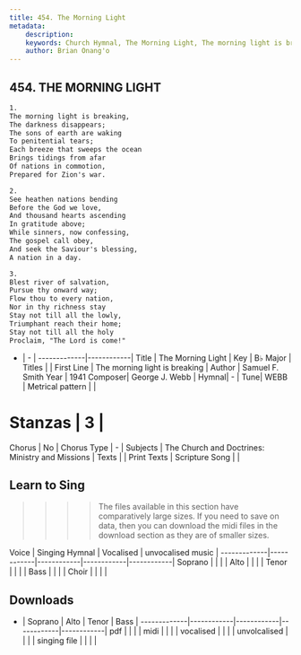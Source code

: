 ```yaml
---
title: 454. The Morning Light
metadata:
    description: 
    keywords: Church Hymnal, The Morning Light, The morning light is breaking, 
    author: Brian Onang'o
---
```



## 454. THE MORNING LIGHT

```txt
1.
The morning light is breaking, 
The darkness disappears; 
The sons of earth are waking 
To penitential tears; 
Each breeze that sweeps the ocean 
Brings tidings from afar 
Of nations in commotion, 
Prepared for Zion's war. 

2.
See heathen nations bending 
Before the God we love, 
And thousand hearts ascending 
In gratitude above; 
While sinners, now confessing, 
The gospel call obey, 
And seek the Saviour's blessing, 
A nation in a day. 

3.
Blest river of salvation, 
Pursue thy onward way; 
Flow thou to every nation, 
Nor in thy richness stay 
Stay not till all the lowly, 
Triumphant reach their home; 
Stay not till all the holy 
Proclaim, "The Lord is come!"
```

- |   -  |
-------------|------------|
Title | The Morning Light |
Key | B♭ Major |
Titles |  |
First Line | The morning light is breaking |
Author | Samuel F. Smith
Year | 1941
Composer| George J. Webb |
Hymnal|  - |
Tune| WEBB |
Metrical pattern | |
# Stanzas | 3 |
Chorus | No |
Chorus Type | - |
Subjects | The Church and Doctrines: Ministry and Missions |
Texts |  |
Print Texts | 
Scripture Song |  |
  
## Learn to Sing

>>>> The files available in this section have comparatively large sizes. If you need to save on data, then you can download the midi files in the download section as they are of smaller sizes.

Voice |  Singing Hymnal | Vocalised | unvocalised music |
-------------|------------|------------|------------|------------|
Soprano | | | |
Alto | | | |
Tenor | | | |
Bass | | | |
Choir | | | |

## Downloads

- |  Soprano | Alto | Tenor | Bass |
-------------|------------|------------|------------|------------|
pdf | | | |
midi | | | |
vocalised | | | |
unvolcalised | | | |
singing file | | | |
  